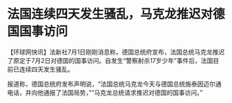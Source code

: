 

# 法国连续四天发生骚乱，马克龙推迟对德国国事访问

【环球网快讯】法新社7月1日刚刚消息称，德国总统府宣布，法国总统马克龙推迟了原定于7月2日对德国的国事访问。自发生“警察射杀17岁少年”事件后，法国目前已连续四天发生骚乱。

报道称，德国总统府发布声明说，“法国总统马克龙今天与德国总统施泰因迈尔通电话，并向他通报了法国局势，”“马克龙总统请求推迟对德国的国事访问。”

